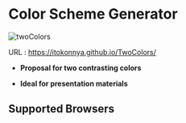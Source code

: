 # Color Scheme Generator

![twoColors](https://user-images.githubusercontent.com/124262891/218005645-80836094-7364-46bf-ac96-5f7028d6673a.jpg)

URL : https://itokonnya.github.io/TwoColors/

* __Proposal for two contrasting colors__

* __Ideal for presentation materials__

## Supported Browsers
